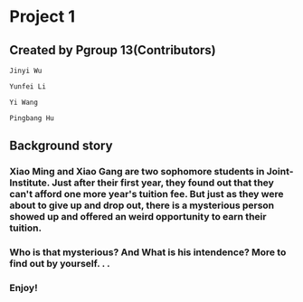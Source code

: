 # Project 1

## Created by Pgroup 13(Contributors)


	Jinyi Wu
	
	Yunfei Li
	
	Yi Wang
	
	Pingbang Hu

## Background story

### 	Xiao Ming and Xiao Gang are two sophomore students in Joint-Institute. Just after their first year, they found out that they can't afford one more year's tuition fee. But just as they were about to give up and drop out, there is a mysterious person showed up and offered an weird opportunity to earn their tuition. 

### 	Who is that mysterious?  And What is his intendence? More to find out by yourself. . .

### 	Enjoy!	
